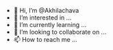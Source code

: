 - 👋 Hi, I’m @Akhilachava
- 👀 I’m interested in ...
- 🌱 I’m currently learning ...
- 💞️ I’m looking to collaborate on ...
- 📫 How to reach me ...

<!---
Akhilachava/Akhilachava is a ✨ special ✨ repository because its `README.md` (this file) appears on your GitHub profile.
You can click the Preview link to take a look at your changes.
--->
